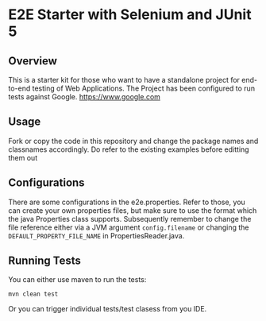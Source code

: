 # E2E Starter with Selenium and JUnit 5

## Overview
This is a starter kit for those who want to have a standalone project for end-to-end testing of Web Applications. The Project has been configured to run tests against Google. https://www.google.com

## Usage
Fork or copy the code in this repository and change the package names and classnames accordingly. Do refer to the existing examples before editting them out

## Configurations
There are some configurations in the e2e.properties. Refer to those, you can create your own properties files, but make sure to use the format which the java Properties class supports. Subsequently remember to change the file reference either via a JVM argument `config.filename` or changing the `DEFAULT_PROPERTY_FILE_NAME` in PropertiesReader.java.

## Running Tests
You can either use maven to run the tests:
```
mvn clean test
```
Or you can trigger individual tests/test clasess from you IDE.
